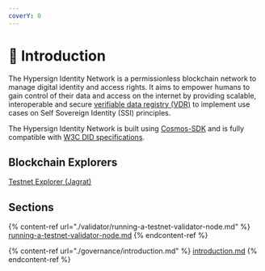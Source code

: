 ```yaml
---
coverY: 0
---
```


# 💬 Introduction

The Hypersign Identity Network is a permissionless blockchain network to manage digital identity and access rights. It aims to empower humans to gain control of their data and access on the internet by providing scalable, interoperable and secure [verifiable data registry (VDR)](https://www.w3.org/TR/did-core/#dfn-verifiable-data-registry) to implement use cases on Self Sovereign Identity (SSI) principles.&#x20;

The Hypersign Identity Network is built using [Cosmos-SDK](https://tendermint.com/sdk/) and is fully compatible with [W3C DID specifications](https://www.w3.org/TR/did-core/).

## Blockchain Explorers

[Testnet Explorer (Jagrat)](https://explorer.hypersign.id/hypersign-testnet)

## Sections

{% content-ref url="./validator/running-a-testnet-validator-node.md" %}
[running-a-testnet-validator-node.md](running-a-testnet-validator-node.md)
{% endcontent-ref %}

{% content-ref url="./governance/introduction.md" %}
[introduction.md](introduction.md)
{% endcontent-ref %}
